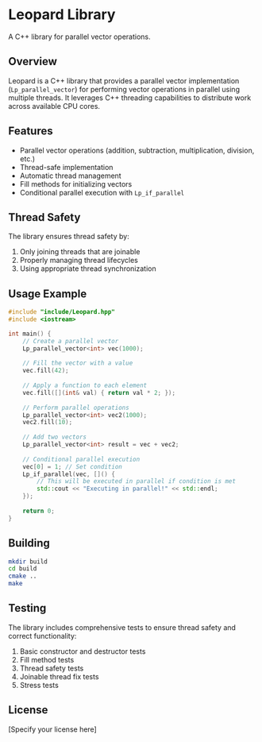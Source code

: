 # Leopard Library

A C++ library for parallel vector operations.

## Overview

Leopard is a C++ library that provides a parallel vector implementation (`Lp_parallel_vector`) for performing vector operations in parallel using multiple threads. It leverages C++ threading capabilities to distribute work across available CPU cores.

## Features

- Parallel vector operations (addition, subtraction, multiplication, division, etc.)
- Thread-safe implementation
- Automatic thread management
- Fill methods for initializing vectors
- Conditional parallel execution with `Lp_if_parallel`

## Thread Safety

The library ensures thread safety by:

1. Only joining threads that are joinable
2. Properly managing thread lifecycles
3. Using appropriate thread synchronization

## Usage Example

```cpp
#include "include/Leopard.hpp"
#include <iostream>

int main() {
    // Create a parallel vector
    Lp_parallel_vector<int> vec(1000);
    
    // Fill the vector with a value
    vec.fill(42);
    
    // Apply a function to each element
    vec.fill([](int& val) { return val * 2; });
    
    // Perform parallel operations
    Lp_parallel_vector<int> vec2(1000);
    vec2.fill(10);
    
    // Add two vectors
    Lp_parallel_vector<int> result = vec + vec2;
    
    // Conditional parallel execution
    vec[0] = 1; // Set condition
    Lp_if_parallel(vec, []() {
        // This will be executed in parallel if condition is met
        std::cout << "Executing in parallel!" << std::endl;
    });
    
    return 0;
}
```

## Building

```bash
mkdir build
cd build
cmake ..
make
```

## Testing

The library includes comprehensive tests to ensure thread safety and correct functionality:

1. Basic constructor and destructor tests
2. Fill method tests
3. Thread safety tests
4. Joinable thread fix tests
5. Stress tests

## License

[Specify your license here]
